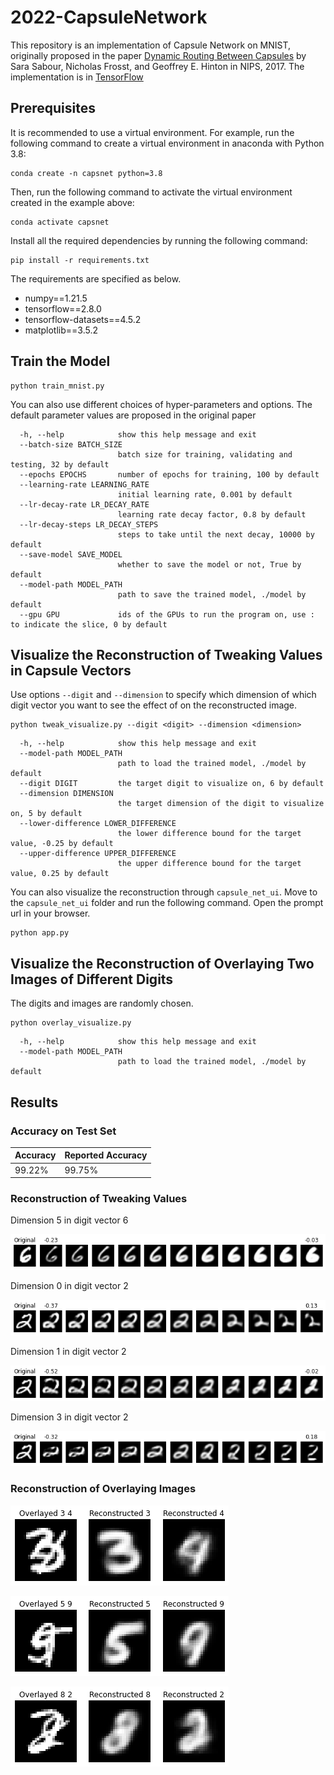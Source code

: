 # 2022-CapsuleNetwork

This repository is an implementation of Capsule Network on MNIST, originally proposed in the paper [Dynamic Routing Between Capsules](https://proceedings.neurips.cc/paper/2017/hash/2cad8fa47bbef282badbb8de5374b894-Abstract.html) by Sara Sabour, Nicholas Frosst, and Geoffrey E. Hinton in NIPS, 2017. The implementation is in [TensorFlow](https://www.tensorflow.org)

## Prerequisites

It is recommended to use a virtual environment. For example, run the following command to create a virtual environment in anaconda with Python 3.8:
```shell
conda create -n capsnet python=3.8
```
Then, run the following command to activate the virtual environment created in the example above:

```shell
conda activate capsnet
```

Install all the required dependencies by running the following command:

```shell
pip install -r requirements.txt
```

The requirements are specified as below.

 - numpy==1.21.5
 - tensorflow==2.8.0
 - tensorflow-datasets==4.5.2
 - matplotlib==3.5.2

## Train the Model

```shell
python train_mnist.py
```

You can also use different choices of hyper-parameters and options. The default parameter values are proposed in the original paper

```shell
  -h, --help            show this help message and exit
  --batch-size BATCH_SIZE
                        batch size for training, validating and testing, 32 by default
  --epochs EPOCHS       number of epochs for training, 100 by default
  --learning-rate LEARNING_RATE
                        initial learning rate, 0.001 by default
  --lr-decay-rate LR_DECAY_RATE
                        learning rate decay factor, 0.8 by default
  --lr-decay-steps LR_DECAY_STEPS
                        steps to take until the next decay, 10000 by default
  --save-model SAVE_MODEL
                        whether to save the model or not, True by default
  --model-path MODEL_PATH
                        path to save the trained model, ./model by default
  --gpu GPU             ids of the GPUs to run the program on, use : to indicate the slice, 0 by default
```

## Visualize the Reconstruction of Tweaking Values in Capsule Vectors

Use options `--digit` and `--dimension` to specify which dimension of which digit vector you want to see the effect of on the reconstructed image.

```shell
python tweak_visualize.py --digit <digit> --dimension <dimension>
```

```shell
  -h, --help            show this help message and exit
  --model-path MODEL_PATH
                        path to load the trained model, ./model by default
  --digit DIGIT         the target digit to visualize on, 6 by default
  --dimension DIMENSION
                        the target dimension of the digit to visualize on, 5 by default
  --lower-difference LOWER_DIFFERENCE
                        the lower difference bound for the target value, -0.25 by default
  --upper-difference UPPER_DIFFERENCE
                        the upper difference bound for the target value, 0.25 by default
```

You can also visualize the reconstruction through `capsule_net_ui`. Move to the `capsule_net_ui` folder and run the following command. Open the prompt url in your browser.

```
python app.py
```

## Visualize the Reconstruction of Overlaying Two Images of Different Digits

The digits and images are randomly chosen.

```shell
python overlay_visualize.py
```

```shell
  -h, --help            show this help message and exit
  --model-path MODEL_PATH
                        path to load the trained model, ./model by default

```

## Results

### Accuracy on Test Set

|Accuracy|Reported Accuracy|
|--|--|
|99.22%|99.75%|

### Reconstruction of Tweaking Values

Dimension 5 in digit vector 6

![tweak_6_5](result/tweak_6_5.png)

Dimension 0 in digit vector 2

![tweak_2_0](result/tweak_2_0.png)

Dimension 1 in digit vector 2

![tweak_2_1](result/tweak_2_1.png)

Dimension 3 in digit vector 2

![tweak_2_3](result/tweak_2_3.png)

### Reconstruction of Overlaying Images

![overlay_3_4](result/overlay_3_4.png)

![overlay_5_9](result/overlay_5_9.png)

![overlay_8_2](result/overlay_8_2.png)
